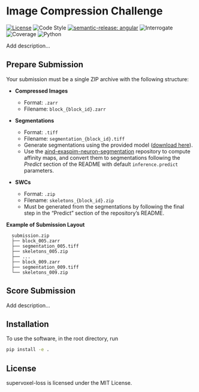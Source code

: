 # Image Compression Challenge

[![License](https://img.shields.io/badge/license-MIT-brightgreen)](LICENSE)
![Code Style](https://img.shields.io/badge/code%20style-black-black)
[![semantic-release: angular](https://img.shields.io/badge/semantic--release-angular-e10079?logo=semantic-release)](https://github.com/semantic-release/semantic-release)
![Interrogate](https://img.shields.io/badge/interrogate-100.0%25-brightgreen)
![Coverage](https://img.shields.io/badge/coverage-100%25-brightgreen)
![Python](https://img.shields.io/badge/python->=3.10-blue?logo=python)

Add description...

## Prepare Submission

Your submission must be a single ZIP archive with the following structure:
- **Compressed Images**
  - Format: `.zarr`
  - Filename: `block_{block_id}.zarr`
 
- **Segmentations**
  - Format: `.tiff`
  - Filename: `segmentation_{block_id}.tiff`
  - Generate segmentations using the provided model ([download here](https://insertlink.com)).  
  - Use the [aind-exaspim-neuron-segmentation](https://github.com/AllenNeuralDynamics/aind-exaspim-neuron-segmentation) repository to compute affinity maps, and convert them to segmentations following the *Predict* section of the README with default `inference.predict` parameters.

- **SWCs**
  - Format: `.zip`
  - Filename: `skeletons_{block_id}.zip`
  - Must be generated from the segmentations by following the final step in the “Predict” section of the repository’s README.


**Example of Submission Layout**
```text
  submission.zip
  ├── block_005.zarr
  ├── segmentation_005.tiff
  ├── skeletons_005.zip
  ├── ...
  ├── block_009.zarr
  ├── segmentation_009.tiff
  └── skeletons_009.zip
```

## Score Submission
Add description...

## Installation
To use the software, in the root directory, run
```bash
pip install -e .
```

## License
supervoxel-loss is licensed under the MIT License.
